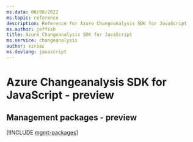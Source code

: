 ```yaml
---
ms.data: 08/08/2022
ms.topic: reference
description: Reference for Azure Changeanalysis SDK for JavaScript
ms.author: jeffish
title: Azure Changeanalysis SDK for JavaScript
ms.service: changeanalysis
author: xirzec
ms.devlang: javascript
---
```

# Azure Changeanalysis SDK for JavaScript - preview

## Management packages - preview
[!INCLUDE [mgmt-packages](changeanalysis-mgmt-index.md)]
